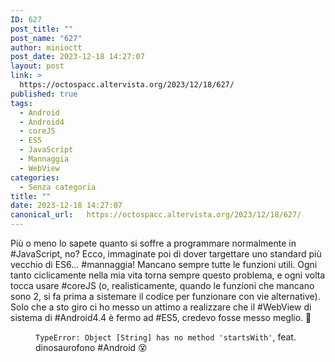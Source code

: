 ```yaml
---
ID: 627
post_title: ""
post_name: "627"
author: minioctt
post_date: 2023-12-18 14:27:07
layout: post
link: >
  https://octospacc.altervista.org/2023/12/18/627/
published: true
tags:
  - Android
  - Android4
  - coreJS
  - ES5
  - JavaScript
  - Mannaggia
  - WebView
categories:
  - Senza categoria
title: ""
date: 2023-12-18 14:27:07
canonical_url:   https://octospacc.altervista.org/2023/12/18/627/
---
```

<!-- wp:paragraph -->
<p>Più o meno lo sapete quanto si soffre a programmare normalmente in #JavaScript, no? Ecco, immaginate poi di dover targettare uno standard più vecchio di ES6... #mannaggia! Mancano sempre tutte le funzioni utili. Ogni tanto ciclicamente nella mia vita torna sempre questo problema, e ogni volta tocca usare #coreJS (o, realisticamente, quando le funzioni che mancano sono 2, si fa prima a sistemare il codice per funzionare con vie alternative). Solo che a sto giro ci ho messo un attimo a realizzare che il #WebView di sistema di #Android4.4 è fermo ad #ES5, credevo fosse messo meglio. 🤕</p>
<!-- /wp:paragraph -->

<!-- wp:paragraph -->
<p></p>
<!-- /wp:paragraph -->

<!-- wp:image {"id":626,"sizeSlug":"large"} -->
<figure class="wp-block-image size-large"><img src="{{site.cdnurl}}/assets/uploads/2023/12/img_2023-12-18-14-07-39-3257614357060575085638-960x1280.jpg" alt="" class="wp-image-626"/><figcaption class="wp-element-caption"><code>TypeError: Object [String] has no method 'startsWith'</code>, feat. dinosaurofono #Android 😵</figcaption></figure>
<!-- /wp:image -->